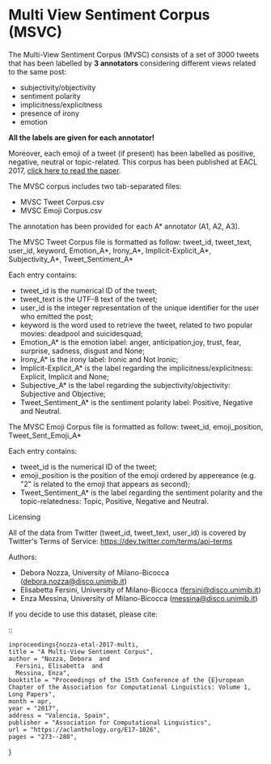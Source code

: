 # Multi View Sentiment Corpus (MSVC)

The Multi-View Sentiment Corpus (MVSC) consists of a set of 3000 tweets 
that has been labelled by **3 annotators** considering different views related to the same post: 
* subjectivity/objectivity
*  sentiment polarity
*  implicitness/explicitness
*  presence of irony 
*  emotion

**All the labels are given for each annotator!**

Moreover, each emoji of a tweet (if present) has been labelled as positive,
negative, neutral or topic-related. This corpus has been published at EACL 2017, [click here to read the paper](https://aclanthology.org/E17-1026/). 

The MVSC corpus includes two tab-separated files:
- MVSC Tweet Corpus.csv
- MVSC Emoji Corpus.csv

The annotation has been provided for each A* annotator (A1, A2, A3).

The MVSC Tweet Corpus file is formatted as follow:
tweet_id, tweet_text, user_id, keyword, Emotion_A*, Irony_A*, Implicit-Explicit_A*, Subjectivity_A*, Tweet_Sentiment_A*

Each entry contains:
- tweet_id is the numerical ID of the tweet;
- tweet_text is the UTF-8 text of the tweet;
- user_id is the integer representation of the unique identifier for the user who emitted the post;
- keyword is the word used to retrieve the tweet, related to two popular movies: deadpool and suicidesquad;
- Emotion_A* is the emotion label: anger, anticipation,joy, trust, fear, surprise, sadness, disgust and None;
- Irony_A* is the irony label: Ironic and Not Ironic;
- Implicit-Explicit_A* is the label regarding the implicitness/explicitness: Explicit, Implicit and None;
- Subjective_A* is the label regarding the subjectivity/objectivity: Subjective and Objective;
- Tweet_Sentiment_A* is the sentiment polarity label: Positive, Negative and Neutral.


The MVSC Emoji Corpus file is formatted as follow:
tweet_id, emoji_position, Tweet_Sent_Emoji_A*

Each entry contains:
- tweet_id is the numerical ID of the tweet;
- emoji_position is the position of the emoji ordered by appereance (e.g. "2" is related to the emoji that appears as second);
- Tweet_Sentiment_A* is the label regarding the sentiment polarity and the topic-relatedness: Topic, Positive, Negative and Neutral.



Licensing

All of the data from Twitter (tweet_id, tweet_text, user_id) is covered by Twitter's Terms of Service:
https://dev.twitter.com/terms/api-terms

Authors:
* Debora Nozza, University of Milano-Bicocca (debora.nozza@disco.unimib.it)
* Elisabetta Fersini, University of Milano-Bicocca (fersini@disco.unimib.it)
* Enza Messina, University of Milano-Bicocca (messina@disco.unimib.it)


If you decide to use this dataset, please cite:

::

    inproceedings{nozza-etal-2017-multi,
    title = "A Multi-View Sentiment Corpus",
    author = "Nozza, Debora  and
      Fersini, Elisabetta  and
      Messina, Enza",
    booktitle = "Proceedings of the 15th Conference of the {E}uropean Chapter of the Association for Computational Linguistics: Volume 1, Long Papers",
    month = apr,
    year = "2017",
    address = "Valencia, Spain",
    publisher = "Association for Computational Linguistics",
    url = "https://aclanthology.org/E17-1026",
    pages = "273--280",
}
